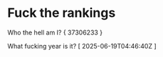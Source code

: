 # Fuck the rankings

Who the hell am I?
{ 37306233 }

What fucking year is it?
[ 2025-06-19T04:46:40Z ]
